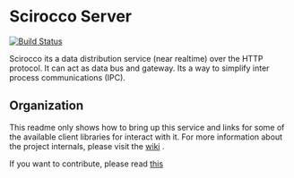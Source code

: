 
# Scirocco Server
[![Build Status](https://travis-ci.org/eloylp/scirocco-server.svg?branch=develop)](https://travis-ci.org/eloylp/scirocco-server)

Scirocco its a data distribution service (near realtime) over the HTTP protocol. It can act as data bus and gateway. Its a way to simplify inter process communications (IPC).

## Organization

This readme only shows how to bring up this service and links for some of the available client libraries for interact with it.
For more information about the project internals, please visit the [wiki](../../wiki) .

If you want to contribute, please read [this](CONTRIBUTING.md)




